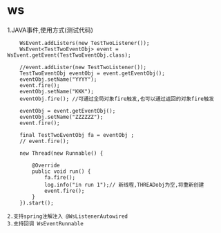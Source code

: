 # ws
1.JAVA事件,使用方式(测试代码)

   		WsEvent.addListers(new TestTwoListener());
		WsEvent<TestTwoEventObj> event = WsEvent.getEvent(TestTwoEventObj.class);

		//event.addLister(new TestTwoListener());
		TestTwoEventObj eventObj = event.getEventObj();
		eventObj.setName("YYYY");
		event.fire();
		eventObj.setName("KKK");
		eventObj.fire(); //可通过全局对象fire触发,也可以通过返回的对象fire触发

		eventObj = event.getEventObj();
		eventObj.setName("ZZZZZZ");
		event.fire();

		final TestTwoEventObj fa = eventObj ;
		// event.fire();

		new Thread(new Runnable() {

			@Override
			public void run() {
				fa.fire();
				log.info("in run 1");// 新线程,THREADobj为空,将重新创建
				event.fire();
			}
		}).start();
    
    2.支持spring注解注入 @WsListenerAutowired
    3.支持回调 WsEventRunnable
      
    

